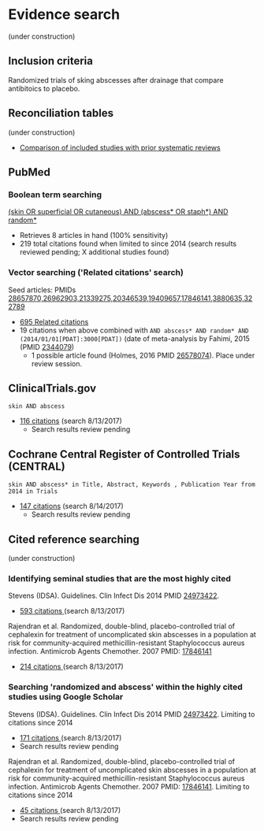 # Evidence search
(under construction)
## Inclusion criteria
Randomized trials of sking abscesses after drainage that compare antibitoics to placebo.

## Reconciliation tables
(under construction)
* [Comparison of included studies with prior systematic reviews](../reconciliation-tables)

## PubMed
### Boolean term searching

[(skin OR superficial OR cutaneous) AND (abscess* OR staph*) AND random*](https://www.ncbi.nlm.nih.gov/pubmed?cmd=Search&term=%28skin%20OR%20superficial%20OR%20cutaneous%29%20AND%20%28abscess%2A%20OR%20staph%2A%29%20AND%20random%2A)
* Retrieves 8 articles in hand (100% sensitivity)
* 219 total citations found when limited to since 2014 (search results reviewed pending; X additional studies found)

### Vector searching ('Related citations' search)

Seed articles: PMIDs [28657870,26962903,21339275,20346539,19409657,17846141,3880635,322789](https://www.ncbi.nlm.nih.gov/pubmed?cmd=Search&term=28657870,26962903,21339275,20346539,19409657,17846141,3880635,322789)
* [695 Related citations](https://www.ncbi.nlm.nih.gov/pubmed?linkname=pubmed_pubmed&from_uid=28657870,26962903,21339275,20346539,19409657,17846141,3880635,322789)
* 19 citations when above combined with `AND abscess* AND random* AND (2014/01/01[PDAT]:3000[PDAT])` (date of meta-analysis by Fahimi, 2015 (PMID [2344079](https://pubmed.gov/2344079))
  * 1 possible article found (Holmes, 2016 PMID [26578074](http://pubmed.gov/26578074)). Place under review session.

## ClinicalTrials.gov

`skin AND abscess`
* [116 citations](https://clinicaltrials.gov/ct2/results?term=skin+AND+abscess&Search=Search) (search 8/13/2017)
  * Search results review pending

## Cochrane Central Register of Controlled Trials (CENTRAL)

`skin AND abscess* in Title, Abstract, Keywords , Publication Year from 2014 in Trials`
* [147 citations](http://onlinelibrary.wiley.com/cochranelibrary/search?submitSearch=Go&searchRows%5B0%5D.searchCriterias%5B0%5D.fieldRestriction=title+abstract+keywords&searchRows%5B0%5D.searchCriterias%5B0%5D.term=skin+AND+abscess*&searchRows%5B0%5D.searchOptions.searchProducts=clinicalTrialsDoi&searchRows%5B0%5D.searchOptions.searchStatuses=&searchRows%5B0%5D.searchOptions.searchType=All&searchRows%5B0%5D.searchOptions.publicationStartYear=2014&searchRows%5B0%5D.searchOptions.publicationEndYear=&searchRows%5B0%5D.searchOptions.disableAutoStemming=&searchRows%5B0%5D.searchOptions.reviewGroupIds=&searchRows%5B0%5D.searchOptions.onlinePublicationStartYear=&searchRows%5B0%5D.searchOptions.onlinePublicationEndYear=&searchRows%5B0%5D.searchOptions.onlinePublicationStartMonth=01&searchRows%5B0%5D.searchOptions.onlinePublicationEndMonth=01&searchRows%5B0%5D.searchOptions.dateType=pubYearBetween&searchRows%5B0%5D.searchOptions.onlinePublicationLastNoOfMonths=1&searchRow.ordinal=0&hiddenFields.currentPage=1&hiddenFields.strategySortBy=last-modified-date%3Bdesc&hiddenFields.showStrategies=false&hiddenFields.containerId=&hiddenFields.etag=&hiddenFields.originalContainerId=&hiddenFields.searchFilters.filterByProduct=&hiddenFields.searchFilters.filterByIssue=all&hiddenFields.searchFilters.filterByType=All&hiddenFields.searchFilters.displayIssuesAndTypesFilters=false) (search 8/14/2017)
  * Search results review pending

## Cited reference searching
(under construction)

### Identifying seminal studies that are the most highly cited
Stevens (IDSA). Guidelines. Clin Infect Dis 2014 PMID  [24973422](http://pubmed.gov/24973422).
 * [593 citations ](https://scholar.google.com/scholar?cites=7120216129274764329&as_sdt=2005&sciodt=0,5&hl=en) (search 8/13/2017)

Rajendran et al. Randomized, double-blind, placebo-controlled trial of cephalexin for treatment of uncomplicated skin abscesses in a population at risk for community-acquired methicillin-resistant Staphylococcus aureus infection. Antimicrob Agents Chemother. 2007 PMID:  [17846141](http://pubmed.gov/17846141)
 * [214 citations ](https://scholar.google.com/scholar?cites=6138710916347169289&as_sdt=2005&sciodt=0,5&hl=en) (search 8/13/2017)
 
### Searching 'randomized and abscess' within the highly cited studies using Google Scholar
Stevens (IDSA). Guidelines. Clin Infect Dis 2014 PMID  [24973422](http://pubmed.gov/24973422). Limiting to citations since 2014
 * [171 citations ](https://scholar.google.com/scholar?q=randomized&btnG=&hl=en&as_sdt=2005&sciodt=0%2C5&cites=7120216129274764329&scipsc=1) (search 8/13/2017)
* Search results review pending

Rajendran et al. Randomized, double-blind, placebo-controlled trial of cephalexin for treatment of uncomplicated skin abscesses in a population at risk for community-acquired methicillin-resistant Staphylococcus aureus infection. Antimicrob Agents Chemother. 2007 PMID:  [17846141](http://pubmed.gov/17846141). Limiting to citations since 2014
 * [45 citations ](https://scholar.google.com/scholar?cites=6138710916347169289&as_sdt=2005&sciodt=0,5&hl=en) (search 8/13/2017)
 * Search results review pending
